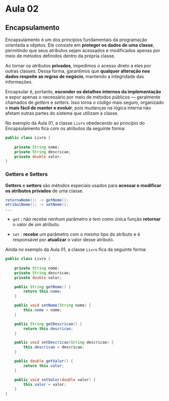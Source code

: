 # Aula 02

## Encapsulamento

Encapsulamento é um dos princípios fundamentais da programação orientada a objetos. Ele consiste em **proteger os dados de uma classe**, permitindo que seus atributos sejam acessados e modificados apenas por meio de métodos definidos dentro da própria classe.

Ao tornar os atributos **privados**, impedimos o acesso direto a eles por outras classes. Dessa forma, garantimos que **qualquer alteração nos dados respeite as regras de negócio**, mantendo a integridade das informações.

Encapsular é, portanto, **esconder os detalhes internos da implementação** e expor apenas o necessário por meio de métodos públicos — geralmente chamados de *getters* e *setters*. Isso torna o código mais seguro, organizado e **mais fácil de manter e evoluir**, pois mudanças na lógica interna não afetam outras partes do sistema que utilizam a classe.

No exemplo da Aula 01, a classe `Livro` obedecendo ao princípio do Encapsulamento fica com os atributos da seguinte forma:
```java
public class Livro {
    
    private String nome;
    private String descricao;
    private double valor;
} 
```

### Getters e Setters

**Getters** e **setters** são métodos especiais usados para **acessar e modificar os atributos privados** de uma classe.

```java
retornaNome(); -> getNome();
atribuiNome(); -> setNome();
...
```

* `get` : não recebe nenhum parâmetro e tem como única função **retornar** o valor de um atributo.

* `set` : **recebe** um parâmetro com o mesmo tipo do atributo e é responsável por **atualizar** o valor desse atributo.

Ainda no exemplo da Aula 01, a classe `Livro` fica da seguinte forma:

```java
public class Livro {
    
    private String nome;
    private String descricao;
    private double valor;

    public String getNome() {
        return this.nome;
    }

    public void setNome(String nome) { 
        this.nome = nome;
    }

    public String getDescricao() {
        return this.descricao;
    }

    public void setDescricao(String descricao) { 
        this.descricao = descricao;
    }

    public double getValor() {
        return this.valor;
    }

    public void setValor(double valor) { 
        this.valor = valor;
    }
} 
```